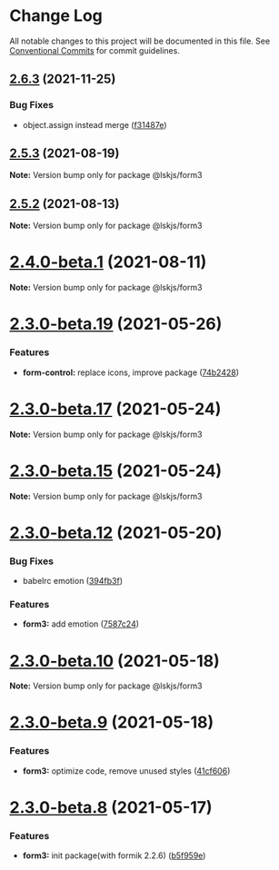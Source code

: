 # Change Log

All notable changes to this project will be documented in this file.
See [Conventional Commits](https://conventionalcommits.org) for commit guidelines.

## [2.6.3](https://github.com/lskjs/ux/compare/v2.6.2...v2.6.3) (2021-11-25)


### Bug Fixes

* object.assign instead merge ([f31487e](https://github.com/lskjs/ux/commit/f31487e8a408488c21a378371adfdd5267788c70))





## [2.5.3](https://github.com/lskjs/ux/compare/v2.5.2...v2.5.3) (2021-08-19)

**Note:** Version bump only for package @lskjs/form3





## [2.5.2](https://github.com/lskjs/ux/compare/v2.5.1...v2.5.2) (2021-08-13)

**Note:** Version bump only for package @lskjs/form3





# [2.4.0-beta.1](https://github.com/lskjs/ux/compare/v2.3.0-beta.29...v2.4.0-beta.1) (2021-08-11)

**Note:** Version bump only for package @lskjs/form3





# [2.3.0-beta.19](https://github.com/lskjs/ux/tree/master/packages/form3/compare/v2.3.0-beta.18...v2.3.0-beta.19) (2021-05-26)


### Features

* **form-control:** replace icons, improve package ([74b2428](https://github.com/lskjs/ux/tree/master/packages/form3/commit/74b2428eebd5b103ed9ed4fd93fbf3361a534d06))





# [2.3.0-beta.17](https://github.com/lskjs/ux/tree/master/packages/form3/compare/v2.3.0-beta.15...v2.3.0-beta.17) (2021-05-24)

**Note:** Version bump only for package @lskjs/form3





# [2.3.0-beta.15](https://github.com/lskjs/ux/tree/master/packages/form3/compare/v2.3.0-beta.13...v2.3.0-beta.15) (2021-05-24)

**Note:** Version bump only for package @lskjs/form3





# [2.3.0-beta.12](https://github.com/lskjs/ux/tree/master/packages/form3/compare/v2.3.0-beta.11...v2.3.0-beta.12) (2021-05-20)


### Bug Fixes

* babelrc emotion ([394fb3f](https://github.com/lskjs/ux/tree/master/packages/form3/commit/394fb3f77ae0f84e152314003390dcdeb39f0a23))


### Features

* **form3:** add emotion ([7587c24](https://github.com/lskjs/ux/tree/master/packages/form3/commit/7587c247bc6d8976e1cb254fba870793ac2d398e))





# [2.3.0-beta.10](https://github.com/lskjs/ux/tree/master/packages/form3/compare/v2.3.0-beta.9...v2.3.0-beta.10) (2021-05-18)

**Note:** Version bump only for package @lskjs/form3





# [2.3.0-beta.9](https://github.com/lskjs/ux/tree/master/packages/form3/compare/v2.3.0-beta.8...v2.3.0-beta.9) (2021-05-18)


### Features

* **form3:** optimize code, remove unused styles ([41cf606](https://github.com/lskjs/ux/tree/master/packages/form3/commit/41cf606ad0c78c1d6bab5a03e720621b8f7a9e6d))





# [2.3.0-beta.8](https://github.com/lskjs/ux/tree/master/packages/form3/compare/v2.3.0-beta.7...v2.3.0-beta.8) (2021-05-17)


### Features

* **form3:** init package(with formik 2.2.6) ([b5f959e](https://github.com/lskjs/ux/tree/master/packages/form3/commit/b5f959e1e75356d58b285a3bd9f8368507edd7d8))
